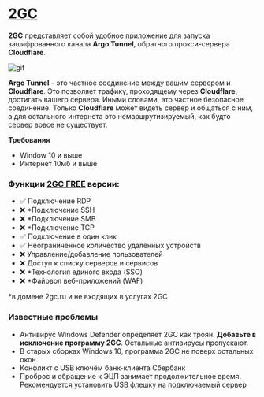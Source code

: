 # [2GC](https://2gc.ru)
**2GC** представляет собой удобное приложение для запуска зашифрованного канала **Argo Tunnel**, обратного прокси-сервера **Cloudflare**. 

![gif](https://github.com/mlanies/2GC-app-ras/blob/main/2gc_.gif)

**Argo Tunnel** - это частное соединение между вашим сервером и **Cloudflare**. Это позволяет трафику, проходящему через **Cloudflare**, достигать вашего сервера. Иными словами, это частное безопасное соединение. Только **Cloudflare** может видеть сервер и общаться с ним, а для остального интернета это немаршрутизируемый, как будто сервер вовсе не существует.

**Требования**
- Window 10 и выше
- Интернет 10мб и выше

### Функции [2GC FREE](https://2gc.ru/#DOWNLOADS) версии:

- ✅ Подключение RDP
- ❌ *Подключение SSH
- ❌ *Подключение SMB
- ❌ *Подключение TCP
- ✅ Подключение в один клик
- ✅ Неограниченное количество удалённых устройств
- ❌ Управление/добавление пользователей
- ❌ Доступ к списку серверов и сервисов
- ❌ *Технология единого входа (SSO) 
- ❌ *Файрвол веб-приложений (WAF)

*в домене 2gc.ru и не входящих в услугах 2GC

### Известные проблемы

- Антивирус Windows Defender определяет 2GC как троян. **Добавьте в исключение программу 2GC**. Остальные антивирусы пропускают.
- В старых сборках Windows 10, программа 2GC не поверх остальных окон
- Конфликт с USB ключём банк-клиента Сбербанк
- Проброс и обращение к ЭЦП занимает продолжительное время. Рекомендуется установить USB флешку на подключаемый сервер
